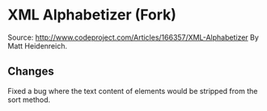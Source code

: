 XML Alphabetizer (Fork)
=======================

Source: http://www.codeproject.com/Articles/166357/XML-Alphabetizer
By Matt Heidenreich.

Changes
-------
Fixed a bug where the text content of elements would be stripped from the sort method.


